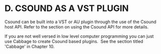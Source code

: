 D. CSOUND AS A VST PLUGIN
=========================

Csound can be built into a VST or AU plugin through the use of the
Csound host API. Refer to the section on using the Csound API for more
details. 

If you are not well versed in low level computer programming you can
just use Cabbage to create Csound based plugins.  See the section titled
\'Cabbage\' in Chapter 10. 
